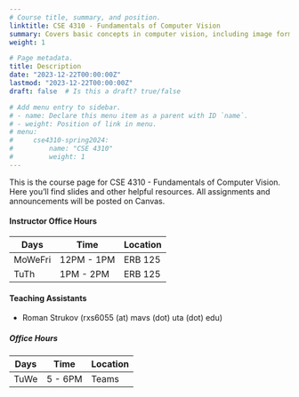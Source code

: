 ```yaml
---
# Course title, summary, and position.
linktitle: CSE 4310 - Fundamentals of Computer Vision
summary: Covers basic concepts in computer vision, including image formation, image filtering, feature extraction, stereo vision, and object recognition.
weight: 1

# Page metadata.
title: Description
date: "2023-12-22T00:00:00Z"
lastmod: "2023-12-22T00:00:00Z"
draft: false  # Is this a draft? true/false

# Add menu entry to sidebar.
# - name: Declare this menu item as a parent with ID `name`.
# - weight: Position of link in menu.
# menu:
#     cse4310-spring2024:
#         name: "CSE 4310"
#         weight: 1
---
```


This is the course page for CSE 4310 - Fundamentals of Computer Vision. Here you’ll find slides and other helpful resources. All assignments and announcements will be posted on Canvas.

#### Instructor Office Hours
| Days    | Time       | Location |
| ------- | ---------- | -------- |
| MoWeFri | 12PM - 1PM | ERB 125  |
| TuTh    | 1PM - 2PM  | ERB 125  |

#### Teaching Assistants

- Roman Strukov (rxs6055 (at) mavs (dot) uta (dot) edu)

##### Office Hours

| Days | Time    | Location |
| ---- | ------- | -------- |
| TuWe | 5 - 6PM | Teams    |